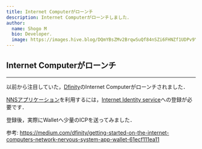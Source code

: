 ```yaml
---
title: Internet Computerがローンチ
description: Internet Computerがローンチしました．
author:
  name: Shogo M
  bio: Developer.
  image: https://images.hive.blog/DQmYBsZMv2BrqwSuQf84nSZi6FHNZf1UDPv9YzqTo7w5qjw/IMG_0435.JPG
---
```


## Internet Computerがローンチ

---

以前から注目していた，[Dfinity](https://dfinity.org)のInternet Computerがローンチされました．

[NNSアプリケーション](https://nns.ic0.app/)を利用するには，[Internet Identity service](https://sdk.dfinity.org/docs/ic-identity-guide/what-is-ic-identity.html)への登録が必要です．

登録後，実際にWalletへ少量のICPを送ってみました．

参考: https://medium.com/dfinity/getting-started-on-the-internet-computers-network-nervous-system-app-wallet-61ecf111ea11